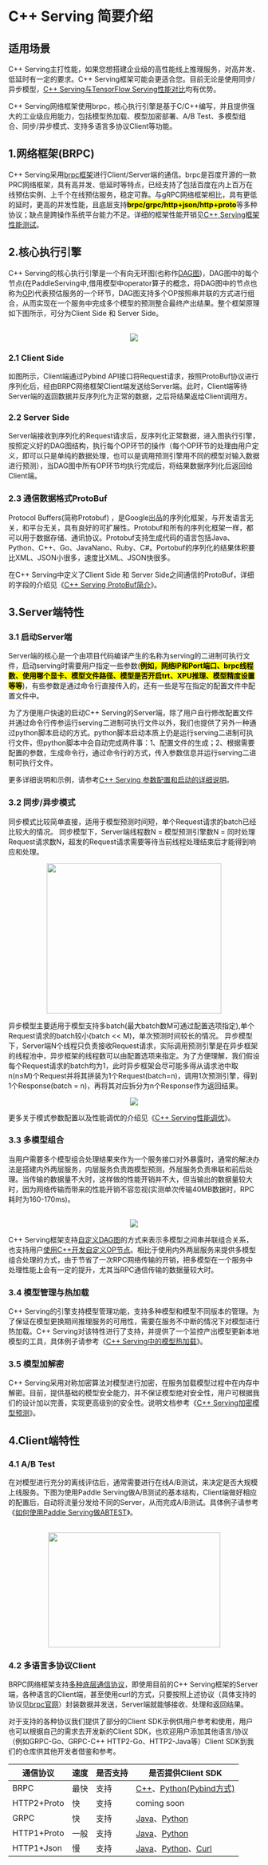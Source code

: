 # C++ Serving 简要介绍
## 适用场景
C++ Serving主打性能，如果您想搭建企业级的高性能线上推理服务，对高并发、低延时有一定的要求。C++ Serving框架可能会更适合您。目前无论是使用同步/异步模型，[C++ Serving与TensorFlow Serving性能对比](Benchmark_CN.md)均有优势。

C++ Serving网络框架使用brpc，核心执行引擎是基于C/C++编写，并且提供强大的工业级应用能力，包括模型热加载、模型加密部署、A/B Test、多模型组合、同步/异步模式、支持多语言多协议Client等功能。

## 1.网络框架(BRPC)
C++ Serving采用[brpc框架](https://github.com/apache/incubator-brpc)进行Client/Server端的通信。brpc是百度开源的一款PRC网络框架，具有高并发、低延时等特点，已经支持了包括百度在内上百万在线预估实例、上千个在线预估服务，稳定可靠。与gRPC网络框架相比，具有更低的延时，更高的并发性能，且底层支持<mark>**brpc/grpc/http+json/http+proto**</mark>等多种协议；缺点是跨操作系统平台能力不足。详细的框架性能开销见[C++ Serving框架性能测试](Frame_Performance_CN.md)。

## 2.核心执行引擎
C++ Serving的核心执行引擎是一个有向无环图(也称作[DAG图](DAG_CN.md))，DAG图中的每个节点(在PaddleServing中,借用模型中operator算子的概念，将DAG图中的节点也称为[OP](OP_CN.md))代表预估服务的一个环节，DAG图支持多个OP按照串并联的方式进行组合，从而实现在一个服务中完成多个模型的预测整合最终产出结果。整个框架原理如下图所示，可分为Client Side 和 Server Side。
<p align="center">
    <br>
<img src='../images/design_doc.png'">
    <br>
<p>

### 2.1 Client Side
如图所示，Client端通过Pybind API接口将Request请求，按照ProtoBuf协议进行序列化后，经由BRPC网络框架Client端发送给Server端。此时，Client端等待Server端的返回数据并反序列化为正常的数据，之后将结果返给Client调用方。

### 2.2 Server Side
Server端接收到序列化的Request请求后，反序列化正常数据，进入图执行引擎，按照定义好的DAG图结构，执行每个OP环节的操作（每个OP环节的处理由用户定义，即可以只是单纯的数据处理，也可以是调用预测引擎用不同的模型对输入数据进行预测），当DAG图中所有OP环节均执行完成后，将结果数据序列化后返回给Client端。

### 2.3 通信数据格式ProtoBuf
Protocol Buffers(简称Protobuf) ，是Google出品的序列化框架，与开发语言无关，和平台无关，具有良好的可扩展性。Protobuf和所有的序列化框架一样，都可以用于数据存储、通讯协议。Protobuf支持生成代码的语言包括Java、Python、C++、Go、JavaNano、Ruby、C#。Portobuf的序列化的结果体积要比XML、JSON小很多，速度比XML、JSON快很多。

在C++ Serving中定义了Client Side 和 Server Side之间通信的ProtoBuf，详细的字段的介绍见《[C++ Serving ProtoBuf简介](Inference_Protocols_CN.md)》。

## 3.Server端特性
### 3.1 启动Server端
Server端的核心是一个由项目代码编译产生的名称为serving的二进制可执行文件，启动serving时需要用户指定一些参数(<mark>**例如，网络IP和Port端口、brpc线程数、使用哪个显卡、模型文件路径、模型是否开启trt、XPU推理、模型精度设置等等**</mark>)，有些参数是通过命令行直接传入的，还有一些是写在指定的配置文件中配置文件中。

为了方便用户快速的启动C++ Serving的Server端，除了用户自行修改配置文件并通过命令行传参运行serving二进制可执行文件以外，我们也提供了另外一种通过python脚本启动的方式。python脚本启动本质上仍是运行serving二进制可执行文件，但python脚本中会自动完成两件事：1、配置文件的生成；2、根据需要配置的参数，生成命令行，通过命令行的方式，传入参数信息并运行serving二进制可执行文件。

更多详细说明和示例，请参考[C++ Serving 参数配置和启动的详细说明](../Serving_Configure_CN.md)。

### 3.2 同步/异步模式
同步模式比较简单直接，适用于模型预测时间短，单个Request请求的batch已经比较大的情况。
同步模型下，Server端线程数N = 模型预测引擎数N = 同时处理Request请求数N，超发的Request请求需要等待当前线程处理结束后才能得到响应和处理。
<p align="center">
<img src='../images/syn_mode.png' width = "350" height = "300">
<p>
异步模型主要适用于模型支持多batch(最大batch数M可通过配置选项指定),单个Request请求的batch较小(batch << M)，单次预测时间较长的情况。
异步模型下，Server端N个线程只负责接收Request请求，实际调用预测引擎是在异步框架的线程池中，异步框架的线程数可以由配置选项来指定。为了方便理解，我们假设每个Request请求的batch均为1，此时异步框架会尽可能多得从请求池中取n(n≤M)个Request并将其拼装为1个Request(batch=n)，调用1次预测引擎，得到1个Response(batch = n)，再将其对应拆分为n个Response作为返回结果。
<p align="center">
<img src='../images/asyn_mode.png'">
<p>

更多关于模式参数配置以及性能调优的介绍见《[C++ Serving性能调优](Performance_Tuning_CN.md)》。

### 3.3 多模型组合
当用户需要多个模型组合处理结果来作为一个服务接口对外暴露时，通常的解决办法是搭建内外两层服务，内层服务负责跑模型预测，外层服务负责串联和前后处理。当传输的数据量不大时，这样做的性能开销并不大，但当输出的数据量较大时，因为网络传输而带来的性能开销不容忽视(实测单次传输40MB数据时，RPC耗时为160-170ms)。

<p align="center">
    <br>
<img src='../images/multi_model.png'>
    <br>
<p>

C++ Serving框架支持[自定义DAG图](Model_Ensemble_CN.md)的方式来表示多模型之间串并联组合关系，也支持用户[使用C++开发自定义OP节点](OP_CN.md)。相比于使用内外两层服务来提供多模型组合处理的方式，由于节省了一次RPC网络传输的开销，把多模型在一个服务中处理性能上会有一定的提升，尤其当RPC通信传输的数据量较大时。

### 3.4 模型管理与热加载
C++ Serving的引擎支持模型管理功能，支持多种模型和模型不同版本的管理。为了保证在模型更换期间推理服务的可用性，需要在服务不中断的情况下对模型进行热加载。C++ Serving对该特性进行了支持，并提供了一个监控产出模型更新本地模型的工具，具体例子请参考《[C++ Serving中的模型热加载](Hot_Loading_CN.md)》。

### 3.5 模型加解密
C++ Serving采用对称加密算法对模型进行加密，在服务加载模型过程中在内存中解密。目前，提供基础的模型安全能力，并不保证模型绝对安全性，用户可根据我们的设计加以完善，实现更高级别的安全性。说明文档参考《[C++ Serving加密模型预测](Encryption_CN.md)》。

## 4.Client端特性
### 4.1 A/B Test
在对模型进行充分的离线评估后，通常需要进行在线A/B测试，来决定是否大规模上线服务。下图为使用Paddle Serving做A/B测试的基本结构，Client端做好相应的配置后，自动将流量分发给不同的Server，从而完成A/B测试。具体例子请参考《[如何使用Paddle Serving做ABTEST](ABTest_CN.md)》。

<p align="center">
    <br>
<img src='../images/abtest.png' width = "345" height = "230">
    <br>
<p>

### 4.2 多语言多协议Client
BRPC网络框架支持[多种底层通信协议](#1网络框架(BRPC))，即使用目前的C++ Serving框架的Server端，各种语言的Client端，甚至使用curl的方式，只要按照上述协议（具体支持的协议见[brpc官网](https://github.com/apache/incubator-brpc)）封装数据并发送，Server端就能够接收、处理和返回结果。

对于支持的各种协议我们提供了部分的Client SDK示例供用户参考和使用，用户也可以根据自己的需求去开发新的Client SDK，也欢迎用户添加其他语言/协议（例如GRPC-Go、GRPC-C++ HTTP2-Go、HTTP2-Java等）Client SDK到我们的仓库供其他开发者借鉴和参考。

| 通信协议     | 速度 | 是否支持 | 是否提供Client SDK |
|-------------|-----|---------|-------------------|
| BRPC        | 最快 | 支持     | [C++](../../core/general-client/README_CN.md)、[Python(Pybind方式)](../../examples/C++/fit_a_line/README_CN.md)  |
| HTTP2+Proto | 快   | 支持     | coming soon           |
| GRPC        | 快   | 支持     | [Java](../../java/README_CN.md)、[Python](../../examples/C++/fit_a_line/README_CN.md)  |
| HTTP1+Proto | 一般  | 支持     | [Java](../../java/README_CN.md)、[Python](../../examples/C++/fit_a_line/README_CN.md)  |
| HTTP1+Json  | 慢   | 支持     | [Java](../../java/README_CN.md)、[Python](../../examples/C++/fit_a_line/README_CN.md)、[Curl](Http_Service_CN.md)  |
